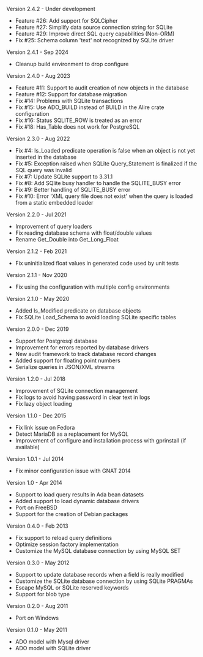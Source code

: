 Version 2.4.2   - Under development
  - Feature #26: Add support for SQLCipher
  - Feature #27: Simplify data source connection string for SQLite
  - Feature #29: Improve direct SQL query capabilities (Non-ORM)
  - Fix #25: Schema column 'text' not recognized by SQLite driver

Version 2.4.1   - Sep 2024
  - Cleanup build environment to drop configure

Version 2.4.0   - Aug 2023
  - Feature #11: Support to audit creation of new objects in the database
  - Feature #12: Support for database migration
  - Fix #14: Problems with SQLite transactions
  - Fix #15: Use ADO_BUILD instead of BUILD in the Alire crate configuration
  - Fix #16: Status SQLITE_ROW is treated as an error
  - Fix #18: Has_Table does not work for PostgreSQL

Version 2.3.0   - Aug 2022
  - Fix #4: Is_Loaded predicate operation is false when an object is not yet inserted in the database
  - Fix #5: Exception raised when SQLite Query_Statement is finalized if the SQL query was invalid
  - Fix #7: Update SQLite support to 3.31.1
  - Fix #8: Add SQlite busy handler to handle the SQLITE_BUSY error
  - Fix #9: Better handling of SQLITE_BUSY error
  - Fix #10: Error 'XML query file does not exist' when the query is loaded from a static embedded loader

Version 2.2.0   - Jul 2021
  - Improvement of query loaders
  - Fix reading database schema with float/double values
  - Rename Get_Double into Get_Long_Float

Version 2.1.2   - Feb 2021
  - Fix uninitialized float values in generated code used by unit tests

Version 2.1.1   - Nov 2020
  - Fix using the configuration with multiple config environments

Version 2.1.0   - May 2020
  - Added Is_Modified predicate on database objects
  - Fix SQLite Load_Schema to avoid loading SQLite specific tables

Version 2.0.0   - Dec 2019
  - Support for Postgresql database
  - Improvement for errors reported by database drivers
  - New audit framework to track database record changes
  - Added support for floating point numbers
  - Serialize queries in JSON/XML streams

Version 1.2.0   - Jul 2018
  - Improvement of SQLite connection management
  - Fix logs to avoid having password in clear text in logs
  - Fix lazy object loading

Version 1.1.0   - Dec 2015
  - Fix link issue on Fedora
  - Detect MariaDB as a replacement for MySQL
  - Improvement of configure and installation process with gprinstall (if available)

Version 1.0.1   - Jul 2014
  - Fix minor configuration issue with GNAT 2014

Version 1.0     - Apr 2014
  - Support to load query results in Ada bean datasets
  - Added support to load dynamic database drivers
  - Port on FreeBSD
  - Support for the creation of Debian packages

Version 0.4.0   - Feb 2013
  - Fix support to reload query definitions
  - Optimize session factory implementation
  - Customize the MySQL database connection by using MySQL SET

Version 0.3.0   - May 2012
  - Support to update database records when a field is really modified
  - Customize the SQLite database connection by using SQLite PRAGMAs
  - Escape MySQL or SQLite reserved keywords
  - Support for blob type

Version 0.2.0   - Aug 2011
  - Port on Windows

Version 0.1.0	- May 2011
  - ADO model with Mysql driver
  - ADO model with SQLite driver
